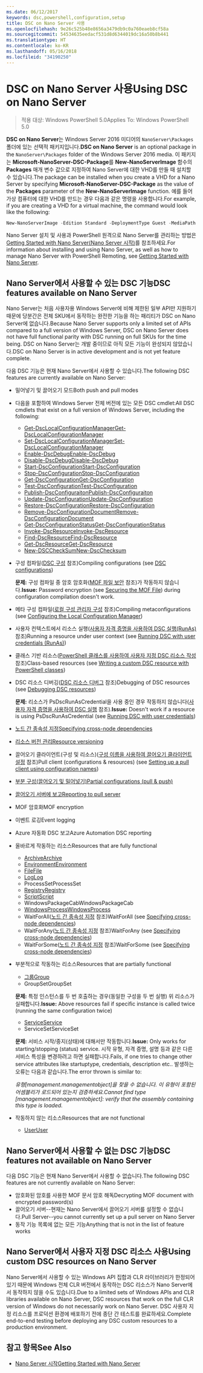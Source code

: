 ```yaml
---
ms.date: 06/12/2017
keywords: dsc,powershell,configuration,setup
title: DSC on Nano Server 사용
ms.openlocfilehash: 9e26c525b48e8656a3479db9c0a760eaeb8cf58a
ms.sourcegitcommit: 54534635eedacf531d8d6344019dc16a50b8b441
ms.translationtype: HT
ms.contentlocale: ko-KR
ms.lasthandoff: 05/16/2018
ms.locfileid: "34190250"
---
```

# <a name="using-dsc-on-nano-server"></a><span data-ttu-id="4c2c9-103">DSC on Nano Server 사용</span><span class="sxs-lookup"><span data-stu-id="4c2c9-103">Using DSC on Nano Server</span></span>

> <span data-ttu-id="4c2c9-104">적용 대상: Windows PowerShell 5.0</span><span class="sxs-lookup"><span data-stu-id="4c2c9-104">Applies To: Windows PowerShell 5.0</span></span>

<span data-ttu-id="4c2c9-105">**DSC on Nano Server**는 Windows Server 2016 미디어의 `NanoServer\Packages` 폴더에 있는 선택적 패키지입니다.</span><span class="sxs-lookup"><span data-stu-id="4c2c9-105">**DSC on Nano Server** is an optional package in the `NanoServer\Packages` folder of the Windows Server 2016 media.</span></span> <span data-ttu-id="4c2c9-106">이 패키지는 **Microsoft-NanoServer-DSC-Package**를 **New-NanoServerImage** 함수의 **Packages** 매개 변수 값으로 지정하여 Nano Server에 대한 VHD를 만들 때 설치할 수 있습니다.</span><span class="sxs-lookup"><span data-stu-id="4c2c9-106">The package can be installed when you create a VHD for a Nano Server by specifying **Microsoft-NanoServer-DSC-Package** as the value of the **Packages** parameter of the **New-NanoServerImage** function.</span></span> <span data-ttu-id="4c2c9-107">예를 들어 가상 컴퓨터에 대한 VHD를 만드는 경우 다음과 같은 명령을 사용합니다.</span><span class="sxs-lookup"><span data-stu-id="4c2c9-107">For example, if you are creating a VHD for a virtual machine, the command would look like the following:</span></span>

```powershell
New-NanoServerImage -Edition Standard -DeploymentType Guest -MediaPath f:\ -BasePath .\Base -TargetPath .\Nano1\Nano.vhd -ComputerName Nano1 -Packages Microsoft-NanoServer-DSC-Package
```

<span data-ttu-id="4c2c9-108">Nano Server 설치 및 사용과 PowerShell 원격으로 Nano Server를 관리하는 방법은 [Getting Started with Nano Server(Nano Server 시작)](https://technet.microsoft.com/library/mt126167.aspx)를 참조하세요.</span><span class="sxs-lookup"><span data-stu-id="4c2c9-108">For information about installing and using Nano Server, as well as how to manage Nano Server with PowerShell Remoting, see [Getting Started with Nano Server](https://technet.microsoft.com/library/mt126167.aspx).</span></span>


## <a name="dsc-features-available-on-nano-server"></a><span data-ttu-id="4c2c9-109">Nano Server에서 사용할 수 있는 DSC 기능</span><span class="sxs-lookup"><span data-stu-id="4c2c9-109">DSC features available on Nano Server</span></span>

 <span data-ttu-id="4c2c9-110">Nano Server는 처음 사용자용 Windows Server에 비해 제한된 일부 API만 지원하기 때문에 당분간은 전체 SKU에서 동작하는 완전한 기능을 하는 패리티가 DSC on Nano Server에 없습니다.</span><span class="sxs-lookup"><span data-stu-id="4c2c9-110">Because Nano Server supports only a limited set of APIs compared to a full version of Windows Server, DSC on Nano Server does not have full functional parity with DSC running on full SKUs for the time being.</span></span> <span data-ttu-id="4c2c9-111">DSC on Nano Server는 개발 중이므로 아직 모든 기능이 완성되지 않았습니다.</span><span class="sxs-lookup"><span data-stu-id="4c2c9-111">DSC on Nano Server is in active development and is not yet feature complete.</span></span>

 <span data-ttu-id="4c2c9-112">다음 DSC 기능은 현재 Nano Server에서 사용할 수 있습니다.</span><span class="sxs-lookup"><span data-stu-id="4c2c9-112">The following DSC features are currently available on Nano Server:</span></span>


* <span data-ttu-id="4c2c9-113">밀어넣기 및 끌어오기 모드</span><span class="sxs-lookup"><span data-stu-id="4c2c9-113">Both push and pull modes</span></span>

* <span data-ttu-id="4c2c9-114">다음을 포함하여 Windows Server 전체 버전에 있는 모든 DSC cmdlet:</span><span class="sxs-lookup"><span data-stu-id="4c2c9-114">All DSC cmdlets that exist on a full version of Windows Server, including the following:</span></span>
  * [<span data-ttu-id="4c2c9-115">Get-DscLocalConfigurationManager</span><span class="sxs-lookup"><span data-stu-id="4c2c9-115">Get-DscLocalConfigurationManager</span></span>](https://technet.microsoft.com/library/dn407378.aspx)
  * [<span data-ttu-id="4c2c9-116">Set-DscLocalConfigurationManager</span><span class="sxs-lookup"><span data-stu-id="4c2c9-116">Set-DscLocalConfigurationManager</span></span>](https://technet.microsoft.com/library/dn521621.aspx)
  * [<span data-ttu-id="4c2c9-117">Enable-DscDebug</span><span class="sxs-lookup"><span data-stu-id="4c2c9-117">Enable-DscDebug</span></span>](https://technet.microsoft.com/en-us/library/mt517870.aspx)
  * [<span data-ttu-id="4c2c9-118">Disable-DscDebug</span><span class="sxs-lookup"><span data-stu-id="4c2c9-118">Disable-DscDebug</span></span>](https://technet.microsoft.com/en-us/library/mt517872.aspx)
  * [<span data-ttu-id="4c2c9-119">Start-DscConfiguration</span><span class="sxs-lookup"><span data-stu-id="4c2c9-119">Start-DscConfiguration</span></span>](https://technet.microsoft.com/en-us/library/dn521623.aspx)
  * [<span data-ttu-id="4c2c9-120">Stop-DscConfiguration</span><span class="sxs-lookup"><span data-stu-id="4c2c9-120">Stop-DscConfiguration</span></span>](https://technet.microsoft.com/en-us/library/mt143542.aspx)
  * [<span data-ttu-id="4c2c9-121">Get-DscConfiguration</span><span class="sxs-lookup"><span data-stu-id="4c2c9-121">Get-DscConfiguration</span></span>](https://technet.microsoft.com/en-us/library/dn407379.aspx)
  * [<span data-ttu-id="4c2c9-122">Test-DscConfiguration</span><span class="sxs-lookup"><span data-stu-id="4c2c9-122">Test-DscConfiguration</span></span>](https://technet.microsoft.com/en-us/library/dn407382.aspx)
  * [<span data-ttu-id="4c2c9-123">Publish-DscConfiguraiton</span><span class="sxs-lookup"><span data-stu-id="4c2c9-123">Publish-DscConfiguraiton</span></span>](https://technet.microsoft.com/en-us/library/mt517875.aspx)
  * [<span data-ttu-id="4c2c9-124">Update-DscConfiguration</span><span class="sxs-lookup"><span data-stu-id="4c2c9-124">Update-DscConfiguration</span></span>](https://technet.microsoft.com/en-us/library/mt143541.aspx)
  * [<span data-ttu-id="4c2c9-125">Restore-DscConfiguration</span><span class="sxs-lookup"><span data-stu-id="4c2c9-125">Restore-DscConfiguration</span></span>](https://technet.microsoft.com/en-us/library/dn407383.aspx)
  * [<span data-ttu-id="4c2c9-126">Remove-DscConfigurationDocument</span><span class="sxs-lookup"><span data-stu-id="4c2c9-126">Remove-DscConfigurationDocument</span></span>](https://technet.microsoft.com/en-us/library/mt143544.aspx)
  * [<span data-ttu-id="4c2c9-127">Get-DscConfigurationStatus</span><span class="sxs-lookup"><span data-stu-id="4c2c9-127">Get-DscConfigurationStatus</span></span>](https://technet.microsoft.com/en-us/library/mt517868.aspx)
  * [<span data-ttu-id="4c2c9-128">Invoke-DscResource</span><span class="sxs-lookup"><span data-stu-id="4c2c9-128">Invoke-DscResource</span></span>](https://technet.microsoft.com/en-us/library/mt517869.aspx)
  * [<span data-ttu-id="4c2c9-129">Find-DscResource</span><span class="sxs-lookup"><span data-stu-id="4c2c9-129">Find-DscResource</span></span>](https://technet.microsoft.com/en-us/library/mt517874.aspx)
  * [<span data-ttu-id="4c2c9-130">Get-DscResource</span><span class="sxs-lookup"><span data-stu-id="4c2c9-130">Get-DscResource</span></span>](https://technet.microsoft.com/en-us/library/dn521625.aspx)
  * [<span data-ttu-id="4c2c9-131">New-DSCCheckSum</span><span class="sxs-lookup"><span data-stu-id="4c2c9-131">New-DscChecksum</span></span>](https://technet.microsoft.com/en-us/library/dn521622.aspx)

* <span data-ttu-id="4c2c9-132">구성 컴파일([DSC 구성](configurations.md) 참조)</span><span class="sxs-lookup"><span data-stu-id="4c2c9-132">Compiling configurations (see [DSC configurations](configurations.md))</span></span>

  <span data-ttu-id="4c2c9-133">**문제:** 구성 컴파일 중 암호 암호화([MOF 파일 보안](securemof.md) 참조)가 작동하지 않습니다.</span><span class="sxs-lookup"><span data-stu-id="4c2c9-133">**Issue:** Password encryption (see [Securing the MOF File](securemof.md)) during configuration compilation doesn't work.</span></span>

* <span data-ttu-id="4c2c9-134">메타 구성 컴파일([로컬 구성 관리자 구성](metaConfig.md) 참조)</span><span class="sxs-lookup"><span data-stu-id="4c2c9-134">Compiling metaconfigurations (see [Configuring the Local Configuration Manager](metaConfig.md))</span></span>

* <span data-ttu-id="4c2c9-135">사용자 컨텍스트에서 리소스 실행([사용자 자격 증명을 사용하여 DSC 실행(RunAs)](runAsUser.md) 참조)</span><span class="sxs-lookup"><span data-stu-id="4c2c9-135">Running a resource under user context (see [Running DSC with user credentials (RunAs)](runAsUser.md))</span></span>

* <span data-ttu-id="4c2c9-136">클래스 기반 리소스([PowerShell 클래스를 사용하여 사용자 지정 DSC 리소스 작성](authoringResourceClass.md) 참조)</span><span class="sxs-lookup"><span data-stu-id="4c2c9-136">Class-based resources (see [Writing a custom DSC resource with PowerShell classes](authoringResourceClass.md))</span></span>

* <span data-ttu-id="4c2c9-137">DSC 리소스 디버깅([DSC 리소스 디버그](debugresource.md) 참조)</span><span class="sxs-lookup"><span data-stu-id="4c2c9-137">Debugging of DSC resources (see [Debugging DSC resources](debugresource.md))</span></span>

  <span data-ttu-id="4c2c9-138">**문제:** 리소스가 PsDscRunAsCredential을 사용 중인 경우 작동하지 않습니다([사용자 자격 증명을 사용하여 DSC 실행](runAsUser.md) 참조).</span><span class="sxs-lookup"><span data-stu-id="4c2c9-138">**Issue:** Doesn't work if a resource is using PsDscRunAsCredential (see [Running DSC with user credentials](runAsUser.md))</span></span>

* [<span data-ttu-id="4c2c9-139">노드 간 종속성 지정</span><span class="sxs-lookup"><span data-stu-id="4c2c9-139">Specifying cross-node dependencies</span></span>](crossNodeDependencies.md)

* [<span data-ttu-id="4c2c9-140">리소스 버전 관리</span><span class="sxs-lookup"><span data-stu-id="4c2c9-140">Resource versioning</span></span>](sxsResource.md)

* <span data-ttu-id="4c2c9-141">끌어오기 클라이언트(구성 및 리소스)([구성 이름을 사용하여 끌어오기 클라이언트 설정](pullClientConfigNames.md) 참조)</span><span class="sxs-lookup"><span data-stu-id="4c2c9-141">Pull client (configurations & resources) (see [Setting up a pull client using configuration names](pullClientConfigNames.md))</span></span>

* [<span data-ttu-id="4c2c9-142">부분 구성(끌어오기 및 밀어넣기)</span><span class="sxs-lookup"><span data-stu-id="4c2c9-142">Partial configurations (pull & push)</span></span>](partialConfigs.md)

* [<span data-ttu-id="4c2c9-143">끌어오기 서버에 보고</span><span class="sxs-lookup"><span data-stu-id="4c2c9-143">Reporting to pull server</span></span>](reportServer.md)

* <span data-ttu-id="4c2c9-144">MOF 암호화</span><span class="sxs-lookup"><span data-stu-id="4c2c9-144">MOF encryption</span></span>

* <span data-ttu-id="4c2c9-145">이벤트 로깅</span><span class="sxs-lookup"><span data-stu-id="4c2c9-145">Event logging</span></span>

* <span data-ttu-id="4c2c9-146">Azure 자동화 DSC 보고</span><span class="sxs-lookup"><span data-stu-id="4c2c9-146">Azure Automation DSC reporting</span></span>

* <span data-ttu-id="4c2c9-147">올바르게 작동하는 리소스</span><span class="sxs-lookup"><span data-stu-id="4c2c9-147">Resources that are fully functional</span></span>
  * [<span data-ttu-id="4c2c9-148">Archive</span><span class="sxs-lookup"><span data-stu-id="4c2c9-148">Archive</span></span>](archiveResource.md)
  * [<span data-ttu-id="4c2c9-149">Environment</span><span class="sxs-lookup"><span data-stu-id="4c2c9-149">Environment</span></span>](environmentResource.md)
  * [<span data-ttu-id="4c2c9-150">File</span><span class="sxs-lookup"><span data-stu-id="4c2c9-150">File</span></span>](fileResource.md)
  * [<span data-ttu-id="4c2c9-151">Log</span><span class="sxs-lookup"><span data-stu-id="4c2c9-151">Log</span></span>](logResource.md)
  * <span data-ttu-id="4c2c9-152">ProcessSet</span><span class="sxs-lookup"><span data-stu-id="4c2c9-152">ProcessSet</span></span>
  * [<span data-ttu-id="4c2c9-153">Registry</span><span class="sxs-lookup"><span data-stu-id="4c2c9-153">Registry</span></span>](registryResource.md)
  * [<span data-ttu-id="4c2c9-154">Script</span><span class="sxs-lookup"><span data-stu-id="4c2c9-154">Script</span></span>](scriptResource.md)
  * <span data-ttu-id="4c2c9-155">WindowsPackageCab</span><span class="sxs-lookup"><span data-stu-id="4c2c9-155">WindowsPackageCab</span></span>
  * [<span data-ttu-id="4c2c9-156">WindowsProcess</span><span class="sxs-lookup"><span data-stu-id="4c2c9-156">WindowsProcess</span></span>](windowsProcessResource.md)
  * <span data-ttu-id="4c2c9-157">WaitForAll([노드 간 종속성 지정](crossNodeDependencies.md) 참조)</span><span class="sxs-lookup"><span data-stu-id="4c2c9-157">WaitForAll (see [Specifying cross-node dependencies](crossNodeDependencies.md))</span></span>
  * <span data-ttu-id="4c2c9-158">WaitForAny([노드 간 종속성 지정](crossNodeDependencies.md) 참조)</span><span class="sxs-lookup"><span data-stu-id="4c2c9-158">WaitForAny (see [Specifying cross-node dependencies](crossNodeDependencies.md))</span></span>
  * <span data-ttu-id="4c2c9-159">WaitForSome([노드 간 종속성 지정](crossNodeDependencies.md) 참조)</span><span class="sxs-lookup"><span data-stu-id="4c2c9-159">WaitForSome (see [Specifying cross-node dependencies](crossNodeDependencies.md))</span></span>

* <span data-ttu-id="4c2c9-160">부분적으로 작동하는 리소스</span><span class="sxs-lookup"><span data-stu-id="4c2c9-160">Resources that are partially functional</span></span>
  * [<span data-ttu-id="4c2c9-161">그룹</span><span class="sxs-lookup"><span data-stu-id="4c2c9-161">Group</span></span>](groupResource.md)
  * <span data-ttu-id="4c2c9-162">GroupSet</span><span class="sxs-lookup"><span data-stu-id="4c2c9-162">GroupSet</span></span>

  <span data-ttu-id="4c2c9-163">**문제:** 특정 인스턴스를 두 번 호출하는 경우(동일한 구성을 두 번 실행) 위 리소스가 실패합니다.</span><span class="sxs-lookup"><span data-stu-id="4c2c9-163">**Issue:** Above resources fail if specific instance is called twice (running the same configuration twice)</span></span>

  * [<span data-ttu-id="4c2c9-164">Service</span><span class="sxs-lookup"><span data-stu-id="4c2c9-164">Service</span></span>](serviceResource.md)
  * <span data-ttu-id="4c2c9-165">ServiceSet</span><span class="sxs-lookup"><span data-stu-id="4c2c9-165">ServiceSet</span></span>

  <span data-ttu-id="4c2c9-166">**문제:** 서비스 시작/중지(상태)에 대해서만 작동합니다.</span><span class="sxs-lookup"><span data-stu-id="4c2c9-166">**Issue:** Only works for starting/stopping (status) service.</span></span> <span data-ttu-id="4c2c9-167">시작 유형, 자격 증명, 설명 등과 같은 다른 서비스 특성을 변경하려고 하면 실패합니다.</span><span class="sxs-lookup"><span data-stu-id="4c2c9-167">Fails, if one tries to change other service attributes like startuptype, credentials, description etc..</span></span> <span data-ttu-id="4c2c9-168">발생하는 오류는 다음과 같습니다.</span><span class="sxs-lookup"><span data-stu-id="4c2c9-168">The error thrown is similar to:</span></span>

  <span data-ttu-id="4c2c9-169">*유형[management.managementobject]을 찾을 수 없습니다. 이 유형이 포함된 어셈블리가 로드되어 있는지 검증하세요.*</span><span class="sxs-lookup"><span data-stu-id="4c2c9-169">*Cannot find type [management.managementobject]: verify that the assembly containing this type is loaded.*</span></span>

* <span data-ttu-id="4c2c9-170">작동하지 않는 리소스</span><span class="sxs-lookup"><span data-stu-id="4c2c9-170">Resources that are not functional</span></span>
  * [<span data-ttu-id="4c2c9-171">User</span><span class="sxs-lookup"><span data-stu-id="4c2c9-171">User</span></span>](userResource.md)


## <a name="dsc-features-not-available-on-nano-server"></a><span data-ttu-id="4c2c9-172">Nano Server에서 사용할 수 없는 DSC 기능</span><span class="sxs-lookup"><span data-stu-id="4c2c9-172">DSC features not available on Nano Server</span></span>

<span data-ttu-id="4c2c9-173">다음 DSC 기능은 현재 Nano Server에서 사용할 수 없습니다.</span><span class="sxs-lookup"><span data-stu-id="4c2c9-173">The following DSC features are not currently available on Nano Server:</span></span>

* <span data-ttu-id="4c2c9-174">암호화된 암호를 사용한 MOF 문서 암호 해독</span><span class="sxs-lookup"><span data-stu-id="4c2c9-174">Decrypting MOF document with encrypted password(s)</span></span>
* <span data-ttu-id="4c2c9-175">끌어오기 서버--현재는 Nano Server에서 끌어오기 서버를 설정할 수 없습니다.</span><span class="sxs-lookup"><span data-stu-id="4c2c9-175">Pull Server--you cannot currently set up a pull server on Nano Server</span></span>
* <span data-ttu-id="4c2c9-176">동작 기능 목록에 없는 모든 기능</span><span class="sxs-lookup"><span data-stu-id="4c2c9-176">Anything that is not in the list of feature works</span></span>

## <a name="using-custom-dsc-resources-on-nano-server"></a><span data-ttu-id="4c2c9-177">Nano Server에서 사용자 지정 DSC 리소스 사용</span><span class="sxs-lookup"><span data-stu-id="4c2c9-177">Using custom DSC resources on Nano Server</span></span>

<span data-ttu-id="4c2c9-178">Nano Server에서 사용할 수 있는 Windows API 집합과 CLR 라이브러리가 한정되어 있기 때문에 Windows 전체 CLR 버전에서 동작하는 DSC 리소스가 Nano Server에서 동작하지 않을 수도 있습니다.</span><span class="sxs-lookup"><span data-stu-id="4c2c9-178">Due to a limited sets of Windows APIs and CLR libraries available on Nano Server, DSC resources that work on the full CLR version of Windows do not necessarily work on Nano Server.</span></span>
<span data-ttu-id="4c2c9-179">DSC 사용자 지정 리소스를 프로덕션 환경에 배포하기 전에 종단 간 테스트를 완료하세요.</span><span class="sxs-lookup"><span data-stu-id="4c2c9-179">Complete end-to-end testing before deploying any DSC custom resources to a production environment.</span></span>

## <a name="see-also"></a><span data-ttu-id="4c2c9-180">참고 항목</span><span class="sxs-lookup"><span data-stu-id="4c2c9-180">See Also</span></span>
- [<span data-ttu-id="4c2c9-181">Nano Server 시작</span><span class="sxs-lookup"><span data-stu-id="4c2c9-181">Getting Started with Nano Server</span></span>](https://technet.microsoft.com/library/mt126167.aspx)
